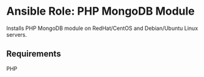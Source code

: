 # Ansible Role: PHP MongoDB Module

Installs PHP MongoDB module on RedHat/CentOS and Debian/Ubuntu Linux servers.

## Requirements

PHP
